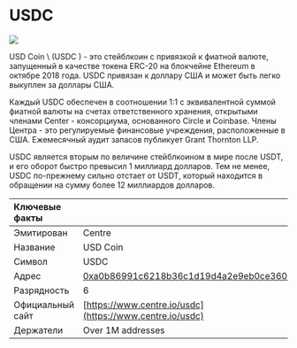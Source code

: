 # USDC

![](../../.gitbook/assets/usdc-coin-bd351fb779%20%281%29.png)

USD Coin \ (USDC \) - это стейблкоин с привязкой к фиатной валюте, запущенный в качестве токена ERC-20 на блокчейне Ethereum в октябре 2018 года. USDC привязан к доллару США и может быть легко выкуплен за доллары США.

Каждый USDC обеспечен в соотношении 1:1 с эквивалентной суммой фиатной валюты на счетах ответственного хранения, открытыми членами Center - консорциума, основанного Circle и Coinbase. Члены Центра - это регулируемые финансовые учреждения, расположенные в США. Ежемесячный аудит запасов публикует Grant Thornton LLP.

USDC является вторым по величине стейблкоином в мире после USDT, и его оборот быстро превысил 1 миллиард долларов. Тем не менее, USDC по-прежнему сильно отстает от USDT, который находится в обращении на сумму более 12 миллиардов долларов.

| Ключевые факты   |                                                                                                                     |
|:---------------- |:------------------------------------------------------------------------------------------------------------------- |
| Эмитирован       | Centre                                                                                                              |
| Название         | USD Coin                                                                                                            |
| Символ           | USDC                                                                                                                |
| Адрес            | [0xa0b86991c6218b36c1d19d4a2e9eb0ce3606eb48](https://etherscan.io/token/0xa0b86991c6218b36c1d19d4a2e9eb0ce3606eb48) |
| Разрядность      | 6                                                                                                                   |
| Официальный сайт | [https://www.centre.io/usdc](https://www.centre.io/usdc)                                                            |
| Держатели        | Over 1M addresses                                                                                                   |



